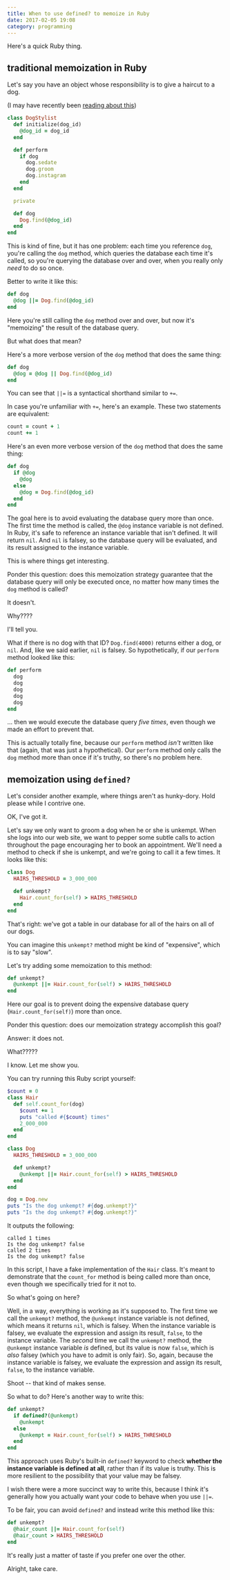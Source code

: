 ```yaml
---
title: When to use defined? to memoize in Ruby
date: 2017-02-05 19:08
category: programming
---
```


Here's a quick Ruby thing.

## traditional memoization in Ruby

Let's say you have an object whose responsibility is to give a haircut to a dog.

(I may have recently been [reading about this])

[reading about this]: https://thehairpin.com/this-dog-instagram-is-good-525e421c05ac#.2andaxs68

```ruby
class DogStylist
  def initialize(dog_id)
    @dog_id = dog_id
  end

  def perform
    if dog
      dog.sedate
      dog.groom
      dog.instagram
    end
  end

  private

  def dog
    Dog.find(@dog_id)
  end
end
```

This is kind of fine, but it has one problem:
each time you reference `dog`, you're calling the `dog` method,
which queries the database each time it's called,
so you're querying the database over and over,
when you really only _need_ to do so once.

Better to write it like this:

```ruby
def dog
  @dog ||= Dog.find(@dog_id)
end
```

Here you're still calling the `dog` method over and over, but now it's "memoizing" the result of the database query.

But what does that mean?

Here's a more verbose version of the `dog` method that does the same thing:

```ruby
def dog
  @dog = @dog || Dog.find(@dog_id)
end
```

You can see that `||=` is a syntactical shorthand similar to `+=`.

In case you're unfamiliar with `+=`, here's an example.
These two statements are equivalent:

```ruby
count = count + 1
count += 1
```

Here's an even more verbose version of the `dog` method that does the same thing:

```ruby
def dog
  if @dog
    @dog
  else
    @dog = Dog.find(@dog_id)
  end
end
```

The goal here is to avoid evaluating the database query more than once.
The first time the method is called, the `@dog` instance variable is not defined.
In Ruby, it's safe to reference an instance variable that isn't defined.
It will return `nil`.
And `nil` is falsey, so the database query will be evaluated, and its result assigned to the instance variable.

This is where things get interesting.

Ponder this question:
does this memoization strategy guarantee that the database query will only be executed once, no matter how many times the `dog` method is called?

It doesn't.

Why????

I'll tell you.

What if there is no dog with that ID? `Dog.find(4000)` returns either a dog, or `nil`.
And, like we said earlier, `nil` is falsey.
So hypothetically, if our `perform` method looked like this:

```ruby
def perform
  dog
  dog
  dog
  dog
  dog
end
```

... then we would execute the database query _five times_, even though we made an effort to prevent that.

This is actually totally fine, because our `perform` method _isn't_ written like that (again, that was just a hypothetical).
Our `perform` method only calls the `dog` method more than once if it's truthy, so there's no problem here.

## memoization using `defined?`

Let's consider another example, where things aren't as hunky-dory.
Hold please while I contrive one.

OK, I've got it.

Let's say we only want to groom a dog when he or she is unkempt.
When she logs into our web site, we want to pepper some subtle calls to action throughout the page encouraging her to book an appointment.
We'll need a method to check if she is unkempt, and we're going to call it a few times.
It looks like this:

```ruby
class Dog
  HAIRS_THRESHOLD = 3_000_000

  def unkempt?
    Hair.count_for(self) > HAIRS_THRESHOLD
  end
end
```

That's right: we've got a table in our database for all of the hairs on all of our dogs.

You can imagine this `unkempt?` method might be kind of "expensive", which is to say "slow".

Let's try adding some memoization to this method:

```ruby
def unkempt?
  @unkempt ||= Hair.count_for(self) > HAIRS_THRESHOLD
end
```

Here our goal is to prevent doing the expensive database query (`Hair.count_for(self)`) more than once.

Ponder this question: does our memoization strategy accomplish this goal?

Answer: it does not.

What?????

I know.
Let me show you.

You can try running this Ruby script yourself:

```ruby
$count = 0
class Hair
  def self.count_for(dog)
    $count += 1
    puts "called #{$count} times"
    2_000_000
  end
end

class Dog
  HAIRS_THRESHOLD = 3_000_000

  def unkempt?
    @unkempt ||= Hair.count_for(self) > HAIRS_THRESHOLD
  end
end

dog = Dog.new
puts "Is the dog unkempt? #{dog.unkempt?}"
puts "Is the dog unkempt? #{dog.unkempt?}"
```

It outputs the following:

```
called 1 times
Is the dog unkempt? false
called 2 times
Is the dog unkempt? false
```

In this script, I have a fake implementation of the `Hair` class.
It's meant to demonstrate that the `count_for` method is being called more than once, even though we specifically tried for it not to.

So what's going on here?

Well, in a way, everything is working as it's supposed to.
The first time we call the `unkempt?` method, the `@unkempt` instance variable is not defined, which means it returns `nil`, which is falsey.
When the instance variable is falsey, we evaluate the expression and assign its result, `false`, to the instance variable.
The _second_ time we call the `unkempt?` method, the `@unkempt` instance variable _is_ defined, but its value is now `false`, which is _also_ falsey (which you have to admit is only fair).
So, again, because the instance variable is falsey, we evaluate the expression and assign its result, `false`, to the instance variable.

Shoot -- that kind of makes sense.

So what to do?
Here's another way to write this:

```ruby
def unkempt?
  if defined?(@unkempt)
    @unkempt
  else
    @unkempt = Hair.count_for(self) > HAIRS_THRESHOLD
  end
end
```

This approach uses Ruby's built-in `defined?` keyword to check **whether the instance variable is defined at all**, rather than if its value is truthy.
This is more resilient to the possibility that your value may be falsey.

I wish there were a more succinct way to write this, because I think it's generally how you actually want your code to behave when you use `||=`.

To be fair, you can avoid `defined?` and instead write this method like this:

```ruby
def unkempt?
  @hair_count ||= Hair.count_for(self)
  @hair_count > HAIRS_THRESHOLD
end
```

It's really just a matter of taste if you prefer one over the other.

Alright, take care.
